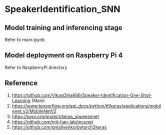 # SpeakerIdentification_SNN

## Model training and inferencing stage
Refer to main.ipynb

## Model deployment on Raspberry Pi 4
Refer to RaspberryPi directory


## Reference
1. https://github.com/VikasOjha666/Speaker-Identification-One-Shot-Learning (Main) <br/>
2. https://www.tensorflow.org/api_docs/python/tf/keras/applications/mobilenet_v2/MobileNetV2 <br/>
3. https://pypi.org/project/keras_squeezenet <br/>
4. https://github.com/mit-han-lab/mcunet <br/>
5. https://github.com/gmalivenko/pytorch2keras
